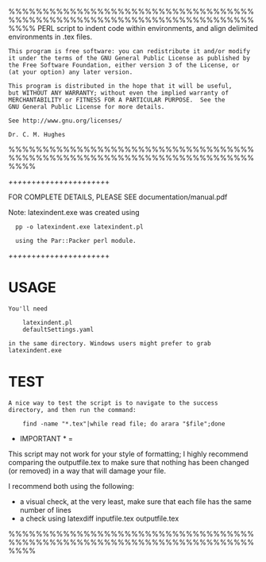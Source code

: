 %%%%%%%%%%%%%%%%%%%%%%%%%%%%%%%%%%%%%%%%%%%%%%%%%%%%%%%%%%%%%%%%%%%%%%%%%%%%
    PERL script to indent code within environments, and align delimited 
    environments in .tex files.

    This program is free software: you can redistribute it and/or modify
    it under the terms of the GNU General Public License as published by
    the Free Software Foundation, either version 3 of the License, or
    (at your option) any later version.
    
    This program is distributed in the hope that it will be useful,
    but WITHOUT ANY WARRANTY; without even the implied warranty of
    MERCHANTABILITY or FITNESS FOR A PARTICULAR PURPOSE.  See the
    GNU General Public License for more details.
    
    See http://www.gnu.org/licenses/

    Dr. C. M. Hughes

%%%%%%%%%%%%%%%%%%%%%%%%%%%%%%%%%%%%%%%%%%%%%%%%%%%%%%%%%%%%%%%%%%%%%%%%%%%%

*+*+*+*+*+*+*+*+*+*+*+*+*+*+*+*+*+*+*+*+*+*+

FOR COMPLETE DETAILS, PLEASE SEE documentation/manual.pdf

Note: latexindent.exe was created using 

      pp -o latexindent.exe latexindent.pl

      using the Par::Packer perl module.

*+*+*+*+*+*+*+*+*+*+*+*+*+*+*+*+*+*+*+*+*+*+

USAGE
=
    You'll need

        latexindent.pl
        defaultSettings.yaml

    in the same directory. Windows users might prefer to grab latexindent.exe

TEST
=
    A nice way to test the script is to navigate to the success 
    directory, and then run the command:

        find -name "*.tex"|while read file; do arara "$file";done

* IMPORTANT *
=

This script may not work for your style of formatting; I highly 
recommend comparing the outputfile.tex to make sure that 
nothing has been changed (or removed) in a way that will damage
your file.

I recommend both using the following:
- a visual check, at the very least, make sure that 
      each file has the same number of lines
- a check using latexdiff inputfile.tex outputfile.tex

%%%%%%%%%%%%%%%%%%%%%%%%%%%%%%%%%%%%%%%%%%%%%%%%%%%%%%%%%%%%%%%%%%%%%%%%%%%%
